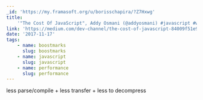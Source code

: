 ```yaml
---
_id: 'https://my.framasoft.org/u/borisschapira/?Z7Hxwg'
title:
    '"The Cost Of JavaScript", Addy Osmani (@addyosmani) #javascript #webperf'
link: 'https://medium.com/dev-channel/the-cost-of-javascript-84009f51e99e'
date: '2017-11-17'
tags:
    - name: boostmarks
      slug: boostmarks
    - name: javascript
      slug: javascript
    - name: performance
      slug: performance
---
```


<div class="markdown"><p>less parse/compile + less transfer + less to decompress
</p></div>
